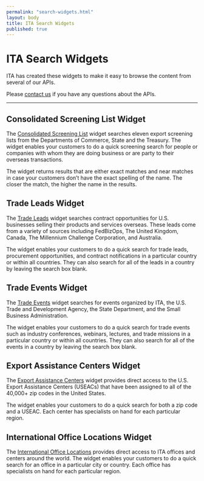 ```yaml
--- 
permalink: "search-widgets.html" 
layout: body 
title: ITA Search Widgets 
published: true 
---
```


# ITA Search Widgets

ITA has created these widgets to make it easy to browse the content from several of our APIs.

Please [contact us](contact.html) if you have any questions about the APIs.

<link rel="stylesheet" type="text/css" href="./stylesheets/widget_v2_react.css">
<script type="text/javascript" src="./javascripts/widget_v2_react.js"></script>

<script>
  document.addEventListener("DOMContentLoaded", function() {
    var endpoints = {
      "consolidated_screening_list": "example-CSL-widget-container",
      "trade_leads": "example-trade-leads-widget-container",
      "trade_events": "example-trade-events-widget-container",
      "export_assistance_centers": "example-useac-locations-widget-container",
      "international_office_locations": "example-ita-office-locations-widget-container",
    };
    var API_KEY = "1K7HGE9nCfjnmrtfjq69Ehij";
    window.Explorer.renderWidget(endpoints, API_KEY);
  });    
</script>
---

## Consolidated Screening List Widget

The [Consolidated Screening List](consolidated-screening-list.html) widget searches eleven export screening lists from the Departments of Commerce, State and the Treasury.  The widget enables your customers to do a quick screening search for people or companies with whom they are doing business or are party to their overseas transactions.

The widget returns results that are either exact matches and near matches in case your customers don’t have the exact spelling of the name.  The closer the match, the higher the name in the results.

<div class="jumbotron transparent">
  <div class="container">
    <div id="example-CSL-widget-container"></div>
  </div>
</div>

## Trade Leads Widget

The [Trade Leads](trade-leads.html) widget searches contract opportunities for U.S. businesses selling their products and services overseas. These leads come from a variety of sources including FedBizOps, The United Kingdom, Canada, The Millennium Challenge Corporation, and Australia.

The widget enables your customers to do a quick search for trade leads, procurement opportunities, and contract notifications in a particular country or within all countries.  They can also search for all of the leads in a country by leaving the search box blank. 

<div class="jumbotron transparent">
  <div class="container">
    <div id="example-trade-leads-widget-container"></div>
  </div>
</div>

## Trade Events Widget

The [Trade Events](trade-events.html) widget searches for events organized by ITA, the U.S. Trade and Development Agency, the State Department, and the Small Business Administration.

The widget enables your customers to do a quick search for trade events such as industry conferences, webinars, lectures, and trade missions in a particular country or within all countries.  They can also search for all of the events in a country by leaving the search box blank. 

<div class="jumbotron transparent">
  <div class="container">
    <div id="example-trade-events-widget-container"></div>
  </div>
</div>


## Export Assistance Centers Widget

The [Export Assistance Centers](ita-zip-codes.html) widget provides direct access to the U.S. Export Assistance Centers (USEACs) that have been assigned to all of the 40,000+ zip codes in the United States.

The widget enables your customers to do a quick search for both a zip code and a USEAC. Each center has specialists on hand for each particular region.

<div class="jumbotron transparent">
  <div class="container">
    <div id="example-useac-locations-widget-container"></div>
  </div>
</div>

## International Office Locations Widget

The [International Office Locations](ita-office-locations.html) provides direct access to ITA offices and centers around the world. The widget enables your customers to do a quick search for an office in a particular city or country. Each office has specialists on hand for each particular region.

<div class="jumbotron transparent">
  <div class="container">
    <div id="example-ita-office-locations-widget-container"></div>
  </div>
</div>